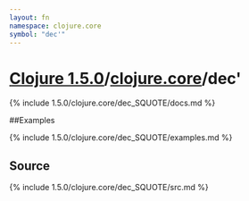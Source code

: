 ```yaml
---
layout: fn
namespace: clojure.core
symbol: "dec'"
---
```


# [Clojure 1.5.0](../../)/[clojure.core](../)/dec'

{% include 1.5.0/clojure.core/dec_SQUOTE/docs.md %}

##Examples

{% include 1.5.0/clojure.core/dec_SQUOTE/examples.md %}
## Source
{% include 1.5.0/clojure.core/dec_SQUOTE/src.md %}

